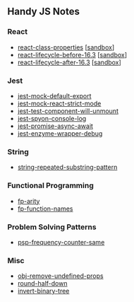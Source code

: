 ## Handy JS Notes

### React
- [react-class-properties](react-class-properties.js) [[sandbox](https://codesandbox.io/s/qz74mjjx6)]
- [react-lifecycle-before-16.3](react-lifecycle-before-16.3.js) [[sandbox](https://codesandbox.io/s/pj6mk704j7)]
- [react-lifecycle-after-16.3](react-lifecycle-after-16.3.js) [[sandbox](https://codesandbox.io/s/1v44qzzj7l)]

### Jest
- [jest-mock-default-export](jest-mock-default-export.js)
- [jest-mock-react-strict-mode](jest-mock-react-strict-mode.js)
- [jest-test-component-will-unmount](jest-test-component-will-unmount.js)
- [jest-spyon-console-log](jest-spyon-console-log.js)
- [jest-promise-async-await](jest-promise-async-await.js)
- [jest-enzyme-wrapper-debug](jest-enzyme-wrapper-debug.js)

### String
- [string-repeated-substring-pattern](string-repeated-substring-pattern.js)

### Functional Programming
- [fp-arity](fp-arity.js)
- [fp-function-names](fp-arity.js)

### Problem Solving Patterns
- [psp-frequency-counter-same](psp-frequency-counter-same.js)

### Misc
- [obj-remove-undefined-props](obj-remove-undefined-props.js)
- [round-half-down](round-half-down.js)
- [invert-binary-tree](invert-binary-tree.js)
